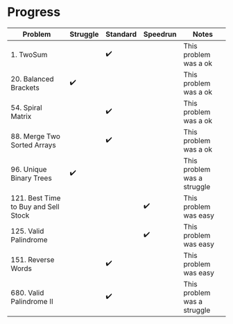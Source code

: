 # Progress
| Problem                 | Struggle    | Standard  | Speedrun | Notes |
| ---                     | ---         | ---       | ---      | ---   |
| 1. TwoSum |             |   ✔️    |      | This problem was a ok|
| 20. Balanced Brackets |     ✔️        |       |      | This problem was a ok|
| 54. Spiral Matrix |             |   ✔️    |      | This problem was a ok|
| 88. Merge Two Sorted Arrays |             |   ✔️    |      | This problem was a ok|
| 96. Unique Binary Trees  |      ✔️       |       |      | This problem was a struggle|
| 121. Best Time to Buy and Sell Stock |             |       |   ✔️   | This problem was easy|
| 125. Valid Palindrome  |            |       |   ✔️   | This problem was easy|
| 151. Reverse Words  |            |   ✔️    |      | This problem was easy|
| 680. Valid Palindrome II |             |    ✔️   |      | This problem was a struggle|
